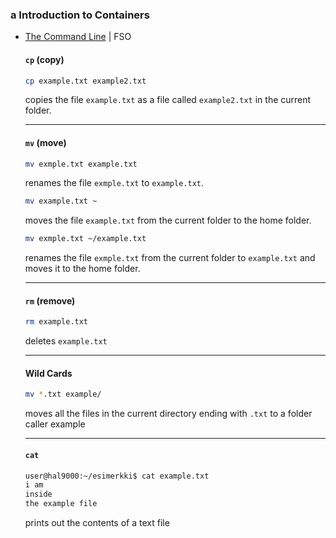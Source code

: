 ### a Introduction to Containers

- [The Command Line](https://tkt-lapio.github.io/command-line/) | FSO

  #### `cp` (**c**o**p**y)
  ```bash
  cp example.txt example2.txt
  ```
  copies the file `example.txt` as a file called `example2.txt` in the current folder.

  ---

  #### `mv` (move)
  ```bash
  mv exmple.txt example.txt
  ```
  renames the file `exmple.txt` to `example.txt`.
  ```bash
  mv example.txt ~
  ```
  moves the file `example.txt` from the current folder to the home folder.
  ```bash
  mv exmple.txt ~/example.txt
  ```
  renames the file `exmple.txt` from the current folder to `example.txt` and moves it to the home folder.

  ---

  #### `rm` (remove)
  ```bash
  rm example.txt
  ```
  deletes `example.txt`

  ---

  #### Wild Cards
  ```bash
  mv *.txt example/
  ```
  moves all the files in the current directory ending with `.txt` to a folder caller example

  ---

  #### `cat`
  ```bash
  user@hal9000:~/esimerkki$ cat example.txt
  i am 
  inside
  the example file
  ```
  prints out the contents of a text file
